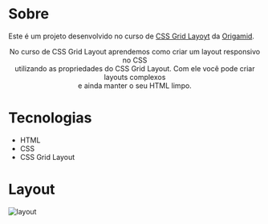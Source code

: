 # Sobre

Este é um projeto desenvolvido no curso de [CSS Grid Layoyt](https://www.origamid.com/curso/css-grid-layout) da [Origamid](https://www.origamid.com/).<br>

<p align="center">
    No curso de CSS Grid Layout aprendemos como criar um layout responsivo no CSS</br>utilizando as propriedades do
    CSS Grid Layout. Com ele você pode criar layouts complexos</br>e ainda manter o seu HTML limpo.
</p>

# Tecnologias

- HTML
- CSS
- CSS Grid Layout

# Layout

![layout](https://user-images.githubusercontent.com/57417305/79582175-cb78c100-80a1-11ea-88bb-9599e1ed1f6a.png)
